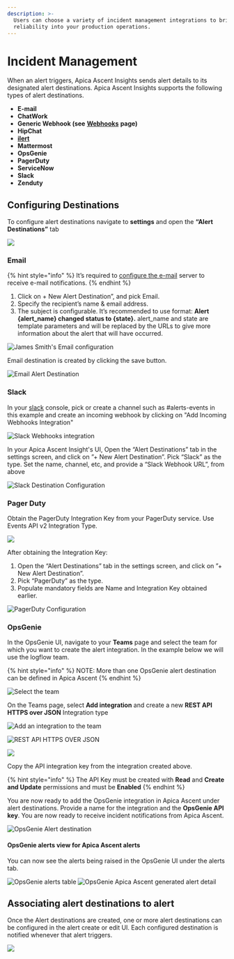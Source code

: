 ```yaml
---
description: >-
  Users can choose a variety of incident management integrations to bring
  reliability into your production operations.
---
```


# Incident Management

When an alert triggers, Apica Ascent Insights sends alert details to its designated alert destinations. Apica Ascent Insights supports the following types of alert destinations.

* **E-mail**
* **ChatWork**
* **Generic Webhook (see** [**Webhooks**](./#slack) **page)**
* **HipChat**
* [**ilert**](../ilert.md)
* **Mattermost**
* **OpsGenie**
* **PagerDuty**
* **ServiceNow**
* **Slack**
* **Zenduty**

## Configuring Destinations

To configure alert destinations navigate to **settings** and open the **“Alert Destinations”** tab

![](<../../../.gitbook/assets/Screenshot from 2022-07-04 17-13-01.png>)

### Email <a href="#email" id="email"></a>

{% hint style="info" %}
It’s required to [configure the e-mail](../../../logiq-ui-configuration/email-configuration-setup.md) server to receive e-mail notifications.
{% endhint %}

1. Click on + New Alert Destination”, and pick Email.
2. Specify the recipient’s name & email address.
3. The subject is configurable. It’s recommended to use format: **Alert {alert\_name} changed status to {state}.** alert\_name and state are template parameters and will be replaced by the URLs to give more information about the alert that will have occurred.

![James Smith's Email configuration](<../../../.gitbook/assets/Screenshot from 2022-07-04 16-45-37.png>)

Email destination is created by clicking the save button.

![Email Alert Destination](<../../../.gitbook/assets/Screenshot from 2022-07-04 16-46-00.png>)

### Slack <a href="#slack" id="slack"></a>

In your [slack](https://my.slack.com/services/new/incoming-webhook/) console, pick or create a channel such as #alerts-events in this example and create an incoming webhook by clicking on "Add Incoming Webhooks Integration"

![Slack Webhooks integration](<../../../.gitbook/assets/Screen Shot 2020-08-11 at 3.10.58 PM.png>)

In your Apica Ascent Insight's UI, Open the “Alert Destinations” tab in the settings screen, and click on ”+ New Alert Destination”. Pick “Slack” as the type. Set the name, channel, etc, and provide a “Slack Webhook URL”, from above

![Slack Destination Configuration](../../../.gitbook/assets/slack.png)

### Pager Duty <a href="#pagerduty" id="pagerduty"></a>

Obtain the PagerDuty Integration Key from your PagerDuty service. Use Events API v2 Integration Type.

![](<../../../.gitbook/assets/Screen Shot 2020-08-11 at 4.31.41 PM.png>)

After obtaining the Integration Key:

1. Open the “Alert Destinations” tab in the settings screen, and click on ”+ New Alert Destination”.
2. Pick “PagerDuty” as the type.
3. Populate mandatory fields are Name and Integration Key obtained earlier.

![PagerDuty Configuration](<../../../.gitbook/assets/Screenshot from 2022-07-04 17-01-18.png>)

### OpsGenie <a href="#opsgenie" id="opsgenie"></a>

In the OpsGenie UI, navigate to your **Teams** page and select the team for which you want to create the alert integration. In the example below we will use the logflow team.

{% hint style="info" %}
NOTE: More than one OpsGenie alert destination can be defined in Apica Ascent
{% endhint %}

![Select the team](<../../../.gitbook/assets/Screen Shot 2021-11-16 at 9.17.24 PM.png>)

On the Teams page, select **Add integration** and create a new **REST API HTTPS over JSON** Integration type

![Add an integration to the team](<../../../.gitbook/assets/Screen Shot 2021-11-16 at 9.17.38 PM.png>)

![REST API HTTPS OVER JSON](<../../../.gitbook/assets/Screen Shot 2021-11-16 at 9.17.53 PM.png>)

![](<../../../.gitbook/assets/Screen Shot 2021-11-16 at 9.18.49 PM.png>)

Copy the API integration key from the integration created above.

{% hint style="info" %}
The API Key must be created with **Read** and **Create and Update** permissions and must be **Enabled**
{% endhint %}

You are now ready to add the OpsGenie integration in Apica Ascent under alert destinations. Provide a name for the integration and the **OpsGenie API key**. You are now ready to receive incident notifications from Apica Ascent.

![OpsGenie Alert destination](../../../.gitbook/assets/2022-07-04_17-07.png)

#### OpsGenie alerts view for Apica Ascent alerts

You can now see the alerts being raised in the OpsGenie UI under the alerts tab.

![OpsGenie alerts table](<../../../.gitbook/assets/Screen Shot 2021-11-16 at 9.22.53 PM.png>) ![OpsGenie Apica Ascent generated alert detail](<../../../.gitbook/assets/Screen Shot 2021-11-16 at 9.23.18 PM.png>)

## Associating alert destinations to alert

Once the Alert destinations are created, one or more alert destinations can be configured in the alert create or edit UI. Each configured destination is notified whenever that alert triggers.

![](<../../../.gitbook/assets/Screenshot from 2022-07-04 17-08-34.png>)
